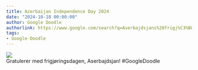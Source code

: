 ```yaml
---
title: Azerbaijan Independence Day 2024
date: "2024-10-18 00:00:00"
author: Google Doodle
authorlink: https://www.google.com/search?q=Aserbajdsjans%20frigj%C3%B8ringsdag
tags:
- Google-Doodle
---
```

<img src="https://www.google.com/logos/doodles/2024/azerbaijan-independence-day-2024-6753651837110308-law.gif" referrerpolicy="no-referrer"><br>Gratulerer med frigjøringsdagen, Aserbajdsjan! #GoogleDoodle